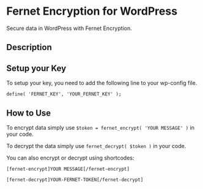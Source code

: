 # Fernet Encryption for WordPress
Secure data in WordPress with Fernet Encryption.


## Description

## Setup your Key

To setup your key, you need to add the following line to your wp-config file.

```define( 'FERNET_KEY', 'YOUR_FERNET_KEY' );```

## How to Use

To encrypt data simply use `$token = fernet_encrypt( 'YOUR MESSAGE' )` in your code.

To decrypt the data simply use `fernet_decrypt( $token )` in your code.

You can also encrypt or decrypt using shortcodes:

```[fernet-encrypt]YOUR MESSAGE[/fernet-encrypt]```

```[fernet-decrypt]YOUR-FERNET-TOKEN[/fernet-decrypt]```
